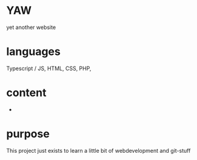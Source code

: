 # YAW
  yet another website 

# languages
  Typescript / JS, HTML, CSS, PHP, 

# content
  -
  
# purpose
  This project just exists to learn a little bit of webdevelopment and git-stuff
